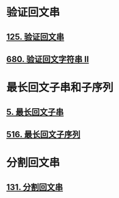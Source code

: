 # 验证回文串

## [125. 验证回文串](https://leetcode.cn/problems/valid-palindrome/)

## [680. 验证回文字符串 Ⅱ](https://leetcode.cn/problems/valid-palindrome-ii/)

# 最长回文子串和子序列

## [5. 最长回文子串](https://leetcode.cn/problems/longest-palindromic-substring/)

## [516. 最长回文子序列](https://leetcode.cn/problems/longest-palindromic-subsequence/)

# 分割回文串

## [131. 分割回文串](https://leetcode.cn/problems/palindrome-partitioning/)
